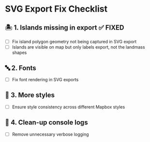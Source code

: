 # SVG Export Fix Checklist

## 🏝️ **1. Islands missing in export** ✅ FIXED
- [ ] Fix island polygon geometry not being captured in SVG export
- [ ] Islands are visible on map but only labels export, not the landmass shapes

## 🔤 **2. Fonts** 
- [ ] Fix font rendering in SVG exports

## 🎨 **3. More styles**
- [ ] Ensure style consistency across different Mapbox styles

## 🧹 **4. Clean-up console logs**
- [ ] Remove unnecessary verbose logging